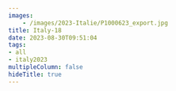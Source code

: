 ```yaml
---
images:
    - /images/2023-Italie/P1000623_export.jpg
title: Italy-18
date: 2023-08-30T09:51:04
tags:
- all
- italy2023
multipleColumn: false
hideTitle: true
---
```

